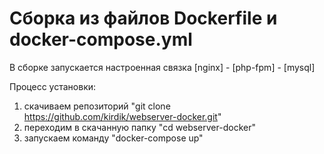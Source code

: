 # Сборка из файлов Dockerfile и docker-compose.yml
В сборке запускается настроенная связка [nginx] - [php-fpm] - [mysql]

Процесс установки:
1) скачиваем репозиторий "git clone https://github.com/kirdik/webserver-docker.git"
2) переходим в скачанную папку "cd webserver-docker"
3) запускаем команду "docker-compose up"
